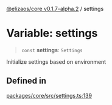 [@elizaos/core v0.1.7-alpha.2](../index.md) / settings

# Variable: settings

> `const` **settings**: `Settings`

Initialize settings based on environment

## Defined in

[packages/core/src/settings.ts:139](https://github.com/elizaos/eliza/blob/main/packages/core/src/settings.ts#L139)
